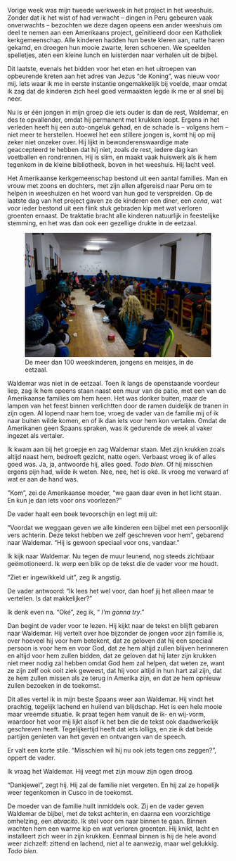 <p class="intro">
	Vorige week was mijn tweede werkweek in het project in het weeshuis. Zonder dat ik het wist of had verwacht – dingen in Peru gebeuren vaak onverwachts – bezochten we deze dagen opeens een ander weeshuis om deel te nemen aan een Amerikaans project, geïnitieerd door een Katholiek kerkgemeenschap. Alle kinderen hadden hun beste kleren aan, natte haren gekamd, en droegen hun mooie zwarte, leren schoenen. We speelden spelletjes, aten een kleine lunch en luisterden naar verhalen uit de bijbel.
</p>

Dit laatste, evenals het bidden voor het eten en het uitroepen van opbeurende kreten aan het adres van Jezus &ldquo;de Koning&rdquo;, was nieuw voor mij. Iets waar ik me in eerste instantie ongemakkelijk bij voelde, maar omdat ik zag dat de kinderen zich heel goed vermaakten legde ik me er al snel bij neer.

Nu is er één jongen in mijn groep die iets ouder is dan de rest, Waldemar, en des te opvallender, omdat hij permanent met krukken loopt. Ergens in het verleden heeft hij een auto-ongeluk gehad, en de schade is – volgens hem – niet meer te herstellen. Hoewel het een stillere jongen is, komt hij op mij zeker niet onzeker over. Hij lijkt in bewonderenswaardige mate geaccepteerd te hebben dat hij niet, zoals de rest, iedere dag kan voetballen en rondrennen. Hij is slim, en maakt vaak huiswerk als ik hem tegenkom in de kleine bibliotheek, boven in het weeshuis. Hij lacht veel.

Het Amerikaanse kerkgemeenschap bestond uit een aantal families. Man en vrouw met zoons en dochters, met zijn allen afgereisd naar Peru om te helpen in weeshuizen en het woord van hun god te verspreiden. Op de laatste dag van het project gaven ze de kinderen een diner, een *cena*, wat voor ieder bestond uit een flink stuk gebraden kip met wat verloren groenten ernaast. De traktatie bracht alle kinderen natuurlijk in feestelijke stemming, en het was dan ook een gezellige drukte in de eetzaal.

<figure>
	<img src="images/eetzaal.jpg" alt="De eetzaal">
	<figcaption>De meer dan 100 weeskinderen, jongens en meisjes, in de eetzaal.</figcaption>
</figure>

Waldemar was niet in de eetzaal. Toen ik langs de openstaande voordeur liep, zag ik hem opeens staan naast een muur van de patio, met een van de Amerikaanse families om hem heen. Het was donker buiten, maar de lampen van het feest binnen verlichtten door de ramen duidelijk de tranen in zijn ogen. Al lopend naar hem toe, vroeg de vader van de familie mij of ik naar buiten wilde komen, en of ik dan iets voor hem kon vertalen. Omdat de Amerikanen geen Spaans spraken, was ik gedurende de week al vaker ingezet als vertaler.

Ik kwam aan bij het groepje en zag Waldemar staan. Met zijn krukken zoals altijd naast hem, bedroeft gezicht, natte ogen. Verbaast vroeg ik of alles goed was. Ja, ja, antwoorde hij, alles goed. *Todo bien*. Of hij misschien ergens pijn had, wilde ik weten. Nee, nee, het is oké. Ik vroeg me verward af wat er aan de hand was.

&rdquo;Kom&rdquo;, zei de Amerikaanse moeder, &ldquo;we gaan daar even in het licht staan. En kun je dan iets voor ons voorlezen?&rdquo;

De vader haalt een boek tevoorschijn en legt mij uit:

&ldquo;Voordat we weggaan geven we alle kinderen een bijbel met een persoonlijk vers achterin. Deze tekst hebben we zelf geschreven voor hem&rdquo;, gebarend naar Waldemar. &ldquo;Hij is gewoon speciaal voor ons, vandaar.&rdquo;

Ik kijk naar Waldemar. Nu tegen de muur leunend, nog steeds zichtbaar geëmotioneerd. Ik werp een blik op de tekst die de vader voor me houdt.

&ldquo;Ziet er ingewikkeld uit&rdquo;, zeg ik angstig.

De vader antwoord: &ldquo;Ik lees het wel voor, dan hoef jij het alleen maar te vertellen. Is dat makkelijker?&rdquo;

Ik denk even na. &ldquo;Oké&rdquo;, zeg ik, &ldquo; *I'm gonna try*.&rdquo;

Dan begint de vader voor te lezen. Hij kijkt naar de tekst en blijft gebaren naar Waldemar. Hij vertelt over hoe bijzonder de jongen voor zijn familie is, over hoeveel hij voor hem betekent, dat ze geloven dat hij een speciaal persoon is voor hem en voor God, dat ze hem altijd zullen blijven herinneren en altijd voor hem zullen bidden, dat ze geloven dat hij later zijn krukken niet meer nodig zal hebben omdat God hem zal helpen, dat weten ze, want ze zijn zelf ook ooit ziek geweest, dat hij voor altijd in hun hart zal zijn, dat ze hem zullen missen als ze terug in Amerika zijn, en dat ze hem opnieuw zullen bezoeken in de toekomst.

Dit alles vertel ik in mijn beste Spaans weer aan Waldemar. Hij vindt het prachtig, tegelijk lachend en huilend van blijdschap. Het is een hele mooie maar vreemde situatie. Ik praat tegen hem vanuit de ik- en wij-vorm, waardoor het voor mij lijkt alsof ík het ben die de tekst ook daadwerkelijk geschreven heeft. Tegelijkertijd heeft dat iets lolligs, en zie ik dat beide partijen genieten van het geven en ontvangen van de speech.

Er valt een korte stile. &ldquo;Misschien wil hij nu ook iets tegen ons zeggen?&rdquo;, oppert de vader.

Ik vraag het Waldemar. Hij veegt met zijn mouw zijn ogen droog.

&ldquo;Dankjewel&rdquo;, zegt hij. Hij zal de familie niet vergeten. En hij zal ze hopelijk weer tegenkomen in Cusco in de toekomst.

De moeder van de familie huilt inmiddels ook. Zij en de vader geven Waldemar de bijbel, met de tekst achterin, en daarna een voorzichtige omhelzing, een *abracito*. Ik stel voor om naar binnen te gaan. Binnen wachten hem een warme kip en wat verloren groenten. Hij knikt, lacht en installeert zich weer in zijn krukken. Eenmaal binnen is hij de hele avond weer zichzelf: zittend en lachend, niet al te aanwezig, maar wel gelukkig. *Todo bien*.